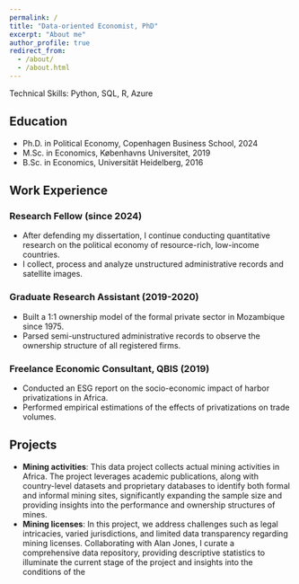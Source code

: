 ```yaml
---
permalink: /
title: "Data-oriented Economist, PhD"
excerpt: "About me"
author_profile: true
redirect_from: 
  - /about/
  - /about.html
---
```



Technical Skills: Python, SQL, R, Azure

## Education

- Ph.D. in Political Economy, Copenhagen Business School, 2024
- M.Sc. in Economics, Københavns Universitet, 2019
- B.Sc. in Economics, Universität Heidelberg, 2016

## Work Experience

### Research Fellow  (since 2024)

- After defending my dissertation, I continue conducting quantitative research on the political economy of resource-rich, low-income countries.
-  I collect, process and analyze unstructured administrative records and
satellite images.



### Graduate Research Assistant (2019-2020)

- Built a 1:1 ownership model of the formal private sector in Mozambique since 1975.
- Parsed semi-unstructured administrative records to observe the ownership structure of all registered firms.

### Freelance Economic Consultant, QBIS (2019)

- Conducted an ESG report on the socio-economic impact of harbor privatizations in Africa.
- Performed empirical estimations of the effects of privatizations on trade volumes.


## Projects

- **Mining activities**: This data project collects actual mining activities in Africa. The project leverages academic publications, along with country-level datasets and proprietary databases to identify both formal and informal mining sites, significantly expanding the sample size and providing insights into the performance and ownership structures of mines.
- **Mining licenses**: In this project, we address challenges such as legal intricacies, varied jurisdictions, and limited data transparency regarding mining licenses. Collaborating with Alan Jones, I curate a comprehensive data repository, providing descriptive statistics to illuminate the current stage of the project and insights into the conditions of the 


